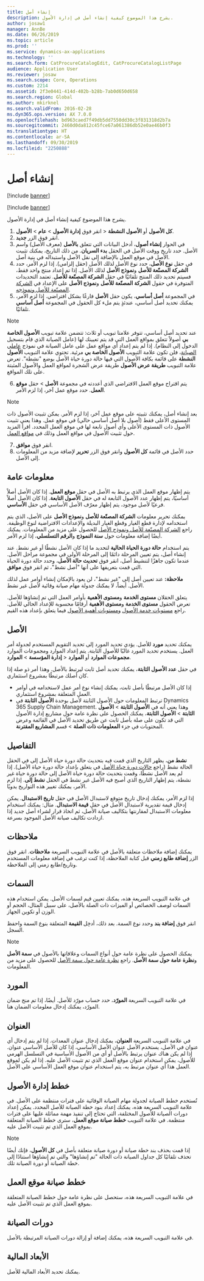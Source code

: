 ```yaml
---
title: إنشاء أصل
description: يشرح هذا الموضوع كيفية إنشاء أصل في إدارة الأصول.
author: josaw1
manager: AnnBe
ms.date: 06/26/2019
ms.topic: article
ms.prod: ''
ms.service: dynamics-ax-applications
ms.technology: ''
ms.search.form: CatProcureCatalogEdit, CatProcureCatalogListPage
audience: Application User
ms.reviewer: josaw
ms.search.scope: Core, Operations
ms.custom: 2214
ms.assetid: 2f3e0441-414d-402b-b28b-7ab0d650d658
ms.search.region: Global
ms.author: mkirknel
ms.search.validFrom: 2016-02-28
ms.dyn365.ops.version: AX 7.0.0
ms.openlocfilehash: bd963caed7f49db5dd7550dd30c3f831318d2b7a
ms.sourcegitcommit: 2460d0da812c45fce67a061386db52e0ae46b0f3
ms.translationtype: HT
ms.contentlocale: ar-SA
ms.lasthandoff: 09/30/2019
ms.locfileid: "2250888"
---
```

# <a name="create-an-asset"></a>إنشاء أصل

[!include [banner](../../includes/banner.md)]

[!include [banner](../../includes/preview-banner.md)]

يشرح هذا الموضوع كيفية إنشاء أصل في إدارة الأصول.

1. انقر فوق **إدارة الأصول** > **عام** > **الأصول‏‎** > **كل الأصول‬** أو **الأصول النشطة**.
2. انقر فوق الزر **جديد**.
3. في الحوار **إنشاء أصول**، أدخل البيانات التي تتعلق **بالأصل** (معرف الأصل) واسم الأصل. حدد تاريخ ووقت الأصل في الحقل **بدء السريان**. من ذلك التاريخ، يمكنك تثبيت الأصل في موقع العمل بالإضافة إلى نقل الأصل واستبداله في بنية أصل.
4. في حقل **نوع الأصل**، حدد نوع الأصل لذلك الأصل (حقل إلزامي). إذا لزم الأمر، حدد **الشركة المصنّعة للأصل** و**نموذج الأصل** لذلك الأصل. إذا تم إعداد منتج واحد فقط، فسيتم تحديد ذلك المنتج تلقائيًا في حقل **الشركة المصنّعة للأصل**. تعتمد التحديدات المتوفرة في حقول **الشركة المصنّعة للأصل** و**نموذج الأصل** على الإعداد في [الشركة المصنّعة للأصل ونموذجه](../setup-for-objects/product-and-model.md).
5. في المجموعة **أصل أساسي**، يكون حقل **الأصل** فارغًا بشكل افتراضي. إذا لزم الأمر، يمكنك تحديد أصل أساسي، عندئذٍ يتم ملء كل الحقول في المجموعة **أصل أساسي** تلقائيًا.
>[!NOTE]  
>عند تحديد أصل أساسي، تتوفر علامتا تبويب أو ثلاث: تتضمن علامة تبويب **الأصول الخاصة بي** أصولاً تتعلق بمواقع العمل التي قد يتم تعيينك لها (عامل الصيانة الذي قام بتسجيل الدخول إلى النظام). إذا لم يتم إعداد أي مواقع عمل على عامل الصيانة في نموذج [عاملي الصيانة](../setup-for-objects/workers-and-worker-groups.md)، فلن تكون علامة التبويب **الأصول الخاصة بي** مرئية. تحتوي علامة التبويب **الأصول النشطة** على قائمة بكافة الأصول التي فيها حالة دورة حياة الأصل بوضع "نشطة". تعرض علامة التبويب **طريقة عرض الأصول** طريقة عرض الشجرة لمواقع العمل والأصول المثبتة على تلك المواقع.

6. يتم اقتراح موقع العمل الافتراضي الذي أعددته في مجموعة **الأصل** > حقل **موقع العمل**. حدد موقع عمل آخر، إذا لزم الأمر.

>[!NOTE]
>بعد إنشاء أصل، يمكنك تثبيته على موقع عمل آخر، إذا لزم الأمر. يمكن تثبيت الأصول ذات المستوى الأعلى فقط (أصول بلا أصل أساسي حالي) في موقع عمل. وهذا يعني تثبيت الأصول ذات المستوى الأعلى وأي أصول تابعة لها في موقع العمل المحدد. اقرأ المزيد حول تثبيت الأصول في مواقع العمل وذلك في [مواقع العمل](../functional-locations/introduction-to-functional-locations.md).

7. انقر فوق **موافق**.
8. حدد الأصل في قائمة **كل الأصول** وانقر فوق الزر **تحرير** لإضافة مزيد من المعلومات إلى الأصل.

## <a name="general-information"></a>معلومات عامة

يتم إظهار موقع العمل الذي يرتبط به الأصل في حقل **موقع العمل**. إذا كان الأصل أصلاً أساسيًا، يتم إظهار عدد الأصول التابعة له في حقل **الأصول التابعة**. إذا كان الأصل أصلاً فرعيًا لأصل موجود، يتم إظهار معرّف الأصل الأساسي في حقل **الأساسي**.

يمكنك تحرير معلومات **الشركة المصنّعة للأصل** و**نموذج الأصل** على الأصل، الذي يتم استخدامه لإدارة قطع الغيار وقطع الغيار البديلة والإعدادات الافتراضية لنوع الوظيفة. راجع [الشركة المصنّعة للأصل ونموذج الأصل](../setup-for-objects/product-and-model.md) للحصول على مزيد من المعلومات. يمكنك أيضًا إضافة معلومات حول **سنة النموذج** و**الرقم التسلسلي**، إذا لزم الأمر.

يتم استخدام **حالة دورة الحياة الحالية** لتحديد ما إذا كان الأصل نشطًا أو غير نشط. عند إنشاء أصل، يتم تعيين المرحلة دائمًا إلى المرحلة الأولى في مجموعة مراحل الأصل. عندما تكون جاهزًا لتنشيط أصل، انقر فوق **تحديث حالة الأصل**، وحدد حالة دورة الحياة التي قمت بتعريفها على أنها "أصل نشط"، ثم انقر فوق **موافق**.

**ملاحظة:** عند تعيين أصل إلى "غير نشط"، لن يعود بالإمكان إنشاء أوامر عمل لذلك الأصل. أيضاً، لا يمكنك جدولة مهام صيانة وقائية لأصل غير نشط.

يتعلق الحقلان **مستوى الخدمة** و**مستوى الأهمية** بأوامر العمل التي تم إنشاؤها للأصل. تعرض الحقول **مستوى الخدمة** و**مستوى الأهمية** أرقامًا محسوبة للإعداد الحالي للأصل. راجع [مستويات خدمة الأصول](../setup-for-objects/object-priorities.md) و[مستويات أهمية الأصول](../setup-for-objects/object-criticalities.md) فيما يتعلق بإعداد هذه القيم.

## <a name="asset"></a>الأصل

يمكنك تحديد **مورد** للأصل. يؤدي تحديد المورد إلى تحديد التقويم المستخدم لجدولة أمر العمل. يستخدم تحديد المورد غالبًا للأصول الثابتة. يتم إعداد الموارد ومجموعات الموارد **إدارة المؤسسة** > **الموارد‏‎** > **مجموعات الموارد** أو **الموارد‏‎**.

في حقل **عدد الأصول الثابتة**، يمكنك تحديد أصل ثابت ليرتبط بالأصل. وهذا أمر ذو صلة إذا كان أصلك مرتبطًا بمشروع استثماري.

- إذا كان الأصل مرتبطًا بأصل ثابت، يمكنك إنشاء نوع أمر عمل لاستخدامه في أوامر العمل المتعلقة بمشروع استثماري. 
- ترتبط المعلومات حول الأصول الثابتة لأصل بوحدة **الأصول الثابتة** في Dynamics 365 Supply Chain Management. وهذا يعني أنه في **الأصول الثابتة** > **الأصول الثابتة** > **الأصول الثابتة**، يمكنك الحصول على نظرة عامة حول مشاريع إدارة الأصول التي قد تكون على صلة بأصل ثابت عن طريق تحديد الأصل في القائمة وعرض المحتويات في جزء **المعلومات ذات الصلة** > قسم **المشاريع المقترنة**.


## <a name="details"></a>التفاصيل

في الحقل‏‎ **نشط من**، يظهر التاريخ الذي قمت فيه بتحديث حالة دورة حياة الأصل إلى الحالة نشط (راجع [حالات دورة حياة الأصل](../setup-for-objects/object-stages.md) في يتعلق بإعداد حالة دورة حياة الأصل). إذا لم يعد الأصل نشطًا، وقمت بتحديث حالة دورة حياة الأصل إلى حالة دورة حياة غير نشطة، يتم إظهار التاريخ الذي أصبح فيه الأصل غير نشط في الحقل **نشط إلى**. إذا لزم الأمر، يمكنك تغيير هذه التواريخ يدويًا.

إذا لزم الأمر، يمكنك إدخال تاريخ متوقع لاستبدال الأصل في حقل **تاريخ الاستبدال**. يمكن إدخال قيمة تقديرية لاستبدال الأصل في حقل **قيمة الاستبدال**. مثال: يمكنك استخدام معلومات الاستبدال لمقارنتها بتكاليف صيانة الأصل، ثم اتخاذ قرار لشراء أصل جديد إذا ازدادت تكاليف صيانة الأصل الموجود بسرعة.

## <a name="notes"></a>ملاحظات

يمكنك إضافة ملاحظات متعلقة بالأصل في علامة التبويب السريعة **ملاحظات**. انقر فوق الزر **إضافة طابع زمني** قبل كتابة الملاحظة، إذا كنت ترغب في إضافة معلومات المستخدم وتاريخ/طابع زمني إلى الملاحظة.

## <a name="attributes"></a>السمات

في علامة التبويب السريعة هذه، يمكنك تعيين قيم لسمات الأصل. يمكن استخدام هذه السمات لوصف الخصائص أو الميزات ذات الصلة بالأصل، على سبيل المثال، الحجم أو الوزن أو تكوين الجهاز.

انقر فوق **إضافة بند** وحدد نوع السمة. بعد ذلك، أدخِل **القيمة** المتعلقة بنوع السمة واحفظ السجل.

>[!NOTE] 
>يمكنك الحصول على نظرة عامة حول أنواع السمات وعلاقاتها بالأصول في **سمة الأصل** و**نظرة عامة حول سمة الأصل**. راجع [نظرة عامة حول سمة الأصل](../objects/object-specification-overview.md) للحصول على مزيد من المعلومات.

## <a name="vendor"></a>المورد

في علامة التبويب السريعة **المورّد**، حدد حساب مورّد للأصل. أيضًا، إذا تم منح ضمان المورّد، يمكنك إدخال معلومات الضمان هنا.

## <a name="address"></a>العنوان

في علامة التبويب السريعة **العنوان**، يمكنك إدخال عنوان المعدات. إذا لم يتم إدخال أي عنوان في الأصل، يستخدم الأصل عنوان الأصل الأساسي، إذا كان للأصل الأساسي عنوان. إذا لم يكن هناك عنوان يرتبط بالأصل أو أي من الأصول الأساسية في التسلسل الهرمي للأصول، يمكن استخدام عنوان موقع العمل الذي تم تثبيت الأصل عليه. إذا لم يكن لموقع العمل هذا أي عنوان مرتبط به، يتم استخدام عنوان موقع العمل الأساسي على الأصل.

## <a name="asset-management-plans"></a>خطط إدارة الأصول

تُستخدم خطط الصيانة لجدولة مهام الصيانة الوقائية على فترات منتظمة على الأصل. في علامة التبويب السريعة هذه، يمكنك إعداد بنود خطة الصيانة للأصل المحدد. يمكن إعداد دورات الصيانة للأصول المختلفة، التي تحتاج إلى تنفيذ مهمة مماثلة عليها على فترات منتظمة. في علامة التبويب **خطط صيانة موقع العمل**، سترى خطط الصيانة المتعلقة بموقع العمل الذي تم تثبيت الأصل عليه.

>[!NOTE]
>إذا قمت بحذف بند خطة صيانة أو دورة صيانة متعلقة بأصل في **كل الأصول**، فإنك أيضًا تحذف تلقائيًا كل جداول الصيانة ذات الحالة "تم إنشاؤها" والتي تم إنشاؤها استنادًا إلى خطة الصيانة أو دورة الصيانة تلك.

## <a name="functional-location-maintenance-plans"></a>خطط صيانة موقع العمل

في علامة التبويب السريعة هذه، ستحصل على نظرة عامة حول خطط الصيانة المتعلقة بموقع العمل الذي تم تثبيت الأصل عليه.

## <a name="maintenance-rounds"></a>دورات الصيانة

في علامة التبويب السريعة هذه، يمكنك إضافة أو إزالة دورات الصيانة المرتبطة بالأصل.

## <a name="financial-dimensions"></a>الأبعاد المالية

يمكنك تحديد الأبعاد المالية للأصل.
